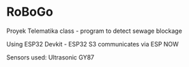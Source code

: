# RoBoGo
Proyek Telematika class - program to detect sewage blockage

Using ESP32 Devkit - ESP32 S3 communicates via ESP NOW

Sensors used:
Ultrasonic
GY87

